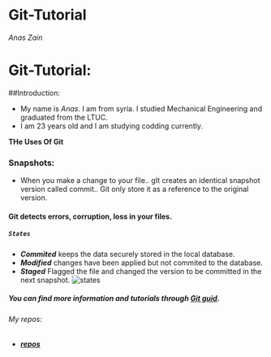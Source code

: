 
# Git-Tutorial

_Anas Zain_

# Git-Tutorial:

##Introduction:
- My name is _Anas_. I am from syria. I studied Mechanical Engineering and graduated from the LTUC.
- I am 23 years old and I am studying codding currently.



**THe Uses Of Git**

### Snapshots:
- When you make a change to your file.. gIt creates an identical snapshot version called commit.. Git only store it as a reference to the original version.

#### Git detects errors, corruption, loss in your files.

##### `States`
- _**Commited**_ keeps the data securely stored in the local database.
- _**Modified**_ changes have been applied but not commited to the database.
- _**Staged**_ Flagged the file and changed the version to be committed in the next snapshot.
![states](https://blog.udemy.com/wp-content/uploads/2015/08/image066.png)

##### You can find more information and tutorials through [Git guid](https://blog.udemy.com/wp-content/uploads/2015/08/image066.png).



###### My repos:
- _**[repos](https://github.com/X-Anas-X/README.md)**_